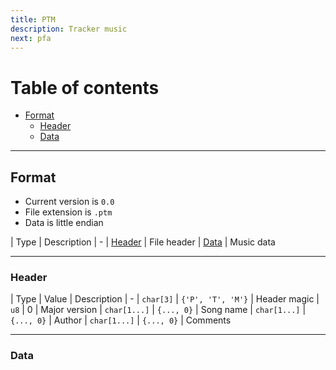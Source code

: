 ```yaml
---
title: PTM
description: Tracker music
next: pfa
---
```


# Table of contents

- [Format](#format)
    - [Header](#header)
    - [Data](#data)

---

## Format

- Current version is `0.0`
- File extension is `.ptm`
- Data is little endian

| Type | Description
| -
| [Header](#header) | File header
| [Data](#data) | Music data

---

### Header

| Type | Value | Description
| -
| `char[3]` | `{'P', 'T', 'M'}` | Header magic
| `u8` | 0 | Major version
| `char[1...]` | `{..., 0}` | Song name
| `char[1...]` | `{..., 0}` | Author
| `char[1...]` | `{..., 0}` | Comments

---

### Data

